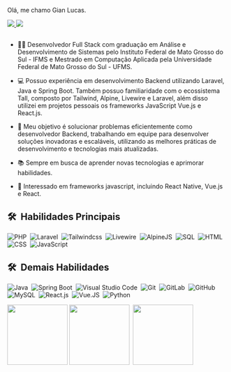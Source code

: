 Olá, me chamo Gian Lucas.

<div>
  <a href="mailto:gian.ramalho@outlook.com">
    <img src="https://img.shields.io/badge/-Email-%23333?style=for-the-badge&logo=gmail&logoColor=blue" target="_blank">
  </a>
  <a href="https://www.linkedin.com/in/gian-ramalho/" target="_blank">
    <img src="https://img.shields.io/badge/-LinkedIn-%230077B5?style=for-the-badge&logo=linkedin&logoColor=white" target="_blank">
  </a>
</div>

##
- 👨‍💻 Desenvolvedor Full Stack com graduação em Análise e Desenvolvimento de Sistemas pelo Instituto Federal de Mato Grosso do Sul - IFMS e Mestrado em Computação Aplicada pela Universidade Federal de Mato Grosso do Sul - UFMS.

- 💻 Possuo experiência em desenvolvimento Backend utilizando Laravel, Java e Spring Boot. Também possuo familiaridade com o ecossistema Tall, composto por Tailwind, Alpine, Livewire e Laravel, além disso utilizei em projetos pessoais os frameworks JavaScript Vue.js e React.js.

- 🎯 Meu objetivo é solucionar problemas eficientemente como desenvolvedor Backend, trabalhando em equipe para desenvolver soluções inovadoras e escaláveis, utilizando as melhores práticas de desenvolvimento e tecnologias mais atualizadas.

- 📚 Sempre em busca de aprender novas tecnologias e aprimorar habilidades.

- 🚀 Interessado em frameworks javascript, incluindo React Native, Vue.js e React.

## 🛠 &nbsp;Habilidades Principais
![PHP](https://img.shields.io/badge/-php-0D1117?style=for-the-badge&logo=php&labelColor=0D1117)&nbsp;
![Laravel](https://img.shields.io/badge/-laravel-0D1117?style=for-the-badge&logo=laravel&labelColor=0D1117)&nbsp;
![Tailwindcss](https://img.shields.io/badge/-tailwindcss-0D1117?style=for-the-badge&logo=tailwindcss&labelColor=0D1117&textColor=0D1117)&nbsp;
![Livewire](https://img.shields.io/badge/-livewire-0D1117?style=for-the-badge&logo=livewire&labelColor=0D1117&textColor=0D1117)&nbsp;
![AlpineJS](https://img.shields.io/badge/-alpine.js-0D1117?style=for-the-badge&logo=alpine.js&labelColor=0D1117&textColor=0D1117)&nbsp;
![SQL](https://img.shields.io/badge/-SQL-0D1117?style=for-the-badge&logo=sql&labelColor=0D1117)&nbsp;
![HTML](https://img.shields.io/badge/-HTML-0D1117?style=for-the-badge&logo=html5&labelColor=0D1117)&nbsp;
![CSS](https://img.shields.io/badge/-CSS-0D1117?style=for-the-badge&logo=CSS3&logoColor=1572B6&labelColor=0D1117)&nbsp;
![JavaScript](https://img.shields.io/badge/-JavaScript-0D1117?style=for-the-badge&logo=javascript&labelColor=0D1117&textColor=0D1117)&nbsp;

## 🛠 &nbsp;Demais Habilidades
![Java](https://img.shields.io/badge/-java-0D1117?style=for-the-badge&logo=java&labelColor=0D1117)&nbsp;
![Spring Boot](https://img.shields.io/badge/-Spring%20Boot-0D1117?style=for-the-badge&logo=spring&labelColor=0D1117)&nbsp;
![Visual Studio Code](https://img.shields.io/badge/-Visual%20Studio-0D1117?style=for-the-badge&logo=visual-studio&logoColor=C8A2C8&labelColor=0D1117)&nbsp;
![Git](https://img.shields.io/badge/-Git-0D1117?style=for-the-badge&logo=git&labelColor=0D1117)&nbsp;
![GitLab](https://img.shields.io/badge/-GitLab-0D1117?style=for-the-badge&logo=gitlab&labelColor=0D1117)&nbsp;
![GitHub](https://img.shields.io/badge/-GitHub-0D1117?style=for-the-badge&logo=github&labelColor=0D1117)&nbsp;
![MySQL](https://img.shields.io/badge/-mysql-0D1117?style=for-the-badge&logo=mysql&labelColor=0D1117)&nbsp;
![React.js](https://img.shields.io/badge/-React.js-0D1117?style=for-the-badge&logo=react&labelColor=0D1117)&nbsp;
![Vue.JS](https://img.shields.io/badge/-Vue-0D1117?style=for-the-badge&logo=vue.js&labelColor=0D1117&textColor=0D1117)&nbsp;
![Python](https://img.shields.io/badge/-Python-0D1117?style=for-the-badge&logo=python&labelColor=0D1117&textColor=0D1117)&nbsp;


<div>
  <img height="138em" src="https://github-readme-stats.vercel.app/api?username=gianramalho&show_icons=true&theme=dracula&hide_border=true">
  <img height="138em" src="https://github-readme-streak-stats.herokuapp.com/?user=gianramalho&theme=dracula&hide_border=true"></a>&nbsp;
  <img height="138em" src="https://github-readme-stats.vercel.app/api/top-langs/?username=gianramalho&layout=compact&theme=dracula&hide_border=true">
</div>
